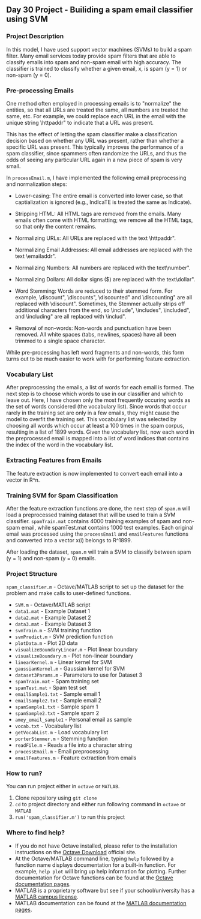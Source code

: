 ## Day 30 Project - Builiding a spam email classifier using SVM


### Project Description
In this model, I have used support vector machines (SVMs) to build a spam filter. Many email services today provide spam filters that are able to classify emails into spam and non-spam email with high accuracy. The classifier is trained to classify whether a given email, x, is spam (y = 1) or non-spam (y = 0).

### Pre-processing Emails
One method often employed in processing emails is to "normalize" the entities, so that all URLs are treated the same, all numbers are treated the same, etc. For example, we could replace each URL in the email with the unique string \httpaddr" to indicate that a URL was present.

This has the effect of letting the spam classifier make a classification decision based on whether any URL was present, rather than whether a specific URL
was present. This typically improves the performance of a spam classifier, since spammers often randomize the URLs, and thus the odds of seeing any particular URL again in a new piece of spam is very small.

In `processEmail.m`, I have implemented the following email preprocessing and normalization steps:

* Lower-casing: The entire email is converted into lower case, so that captialization is ignored (e.g., IndIcaTE is treated the same as Indicate).

* Stripping HTML: All HTML tags are removed from the emails. Many emails often come with HTML formatting; we remove all the HTML tags, so that only the content remains.

* Normalizing URLs: All URLs are replaced with the text \httpaddr".

* Normalizing Email Addresses: All email addresses are replaced with the text \emailaddr".

* Normalizing Numbers: All numbers are replaced with the text\number".

* Normalizing Dollars: All dollar signs ($) are replaced with the text\dollar".

* Word Stemming: Words are reduced to their stemmed form. For example, \discount", \discounts", \discounted" and \discounting" are all replaced with \discount". Sometimes, the Stemmer actually strips off additional characters from the end, so \include", \includes", \included", and \including" are all replaced with \includ".

* Removal of non-words: Non-words and punctuation have been removed. All white spaces (tabs, newlines, spaces) have all been trimmed to a single space character.

While pre-processing has left word fragments and non-words, this form turns out to be much easier to work with for performing feature extraction.

### Vocabulary List
After preprocessing the emails, a list of words for each email is formed. The next step is to choose which words to use in our classifier and which to leave out.
Here, I have chosen only the most frequently occuring words as the set of words considered (the vocabulary list). Since words that occur rarely in the training set are only in a few emails, they might cause the model to overfit the training set. This vocabulary list was selected by choosing all words which occur at least a 100 times in the spam corpus, resulting in a list of 1899 words. Given the vocabulary list, now each word in the preprocessed email is mapped into a list of word indices that contains the index of the word in the vocabulary list.

### Extracting Features from Emails
The feature extraction is now implemented to convert each email into a vector in R^n.

### Training SVM for Spam Classification
After the feature extraction functions are done, the next step of `spam.m` will load a preprocessed training dataset that will be used to train a SVM classifier. `spamTrain.mat` contains 4000 training examples of spam and non-spam email, while spamTest.mat contains 1000 test examples. Each original email was processed using the `processEmail` and `emailFeatures` functions and converted into a vector x(i) belongs to R^1899.


After loading the dataset, `spam.m` will train a SVM to classify between spam (y = 1) and non-spam (y = 0) emails.


### Project Structure 

`spam_classifier.m` - Octave/MATLAB script to set up the dataset for the problem and make calls to user-defined functions.

* `SVM.m` - Octave/MATLAB script 
* `data1.mat` - Example Dataset 1
* `data2.mat` - Example Dataset 2
* `data3.mat` - Example Dataset 3
* `svmTrain.m` - SVM training function
* `svmPredict.m` - SVM prediction function
* `plotData.m` - Plot 2D data
* `visualizeBoundaryLinear.m` - Plot linear boundary
* `visualizeBoundary.m` - Plot non-linear boundary
* `linearKernel.m` - Linear kernel for SVM
* `gaussianKernel.m` - Gaussian kernel for SVM
* `dataset3Params.m` - Parameters to use for Dataset 3
* `spamTrain.mat` - Spam training set
* `spamTest.mat` - Spam test set
* `emailSample1.txt` - Sample email 1
* `emailSample2.txt` - Sample email 2
* `spamSample1.txt` - Sample spam 1
* `spamSample2.txt` - Sample spam 2
* `amey_email_sample1` - Personal email as sample
* `vocab.txt` - Vocabulary list
* `getVocabList.m` - Load vocabulary list
* `porterStemmer.m` - Stemming function
* `readFile.m` - Reads a file into a character string
* `processEmail.m` - Email preprocessing
* `emailFeatures.m` - Feature extraction from emails

### How to run?
You can run project either in `octave` or `MATLAB`. 
1. Clone repository using `git clone `
2. `cd` to project directory and either run following command in `octave` or `MATLAB`
2. `run('spam_classifier.m')` to run this project

### Where to find help?
* If you do not have Octave installed, please refer to the installation instructions on the [Octave Download](https://www.gnu.org/software/octave/download.html) official site.
* At the Octave/MATLAB command line, typing `help` followed by a function name displays documentation for a built-in function. For example, `help plot` will bring up help information for plotting. Further documentation for Octave functions can be found at the [Octave documentation pages](https://octave.org/doc/v5.2.0/). 
* MATLAB is a proprietary software but see if your school/university has a [MATLAB campus license](https://in.mathworks.com/academia/tah-support-program/eligibility.html). 
* MATLAB documentation can be found at the [MATLAB documentation pages](https://in.mathworks.com/help/matlab/?refresh=true).

